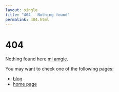 ```yaml
---
layout: single
title: "404 - Nothing found"
permalink: 404.html
---
```

# 404

Nothing found here [mi amgie](https://en.wikipedia.org/wiki/Gender_neutrality_in_Spanish).

You may want to check one of the following pages:

- [blog](/blog/)
- [home page](/)